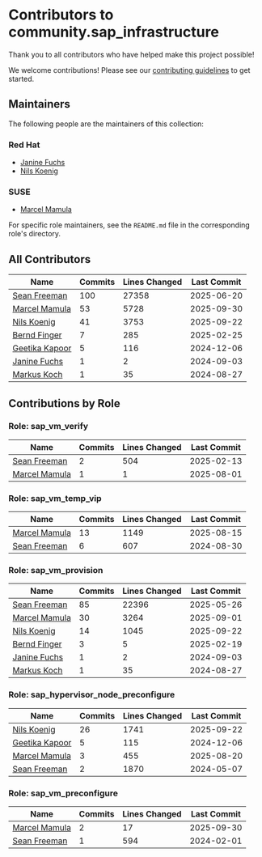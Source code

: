 # Contributors to community.sap_infrastructure

Thank you to all contributors who have helped make this project possible!

We welcome contributions! Please see our [contributing guidelines](https://sap-linuxlab.github.io/initiative_contributions/) to get started.

## Maintainers

The following people are the maintainers of this collection:

### Red Hat

- [Janine Fuchs](https://github.com/ja9fuchs)
- [Nils Koenig](https://github.com/newkit)

### SUSE

- [Marcel Mamula](https://github.com/marcelmamula)


For specific role maintainers, see the `README.md` file in the corresponding role's directory.

## All Contributors

| Name | Commits | Lines Changed | Last Commit |
| ---- | ------- | ------------- | ----------- |
| [Sean Freeman](https://github.com/sean-freeman) | 100 | 27358 | 2025-06-20 |
| [Marcel Mamula](https://github.com/marcelmamula) | 53 | 5728 | 2025-09-30 |
| [Nils Koenig](https://github.com/newkit) | 41 | 3753 | 2025-09-22 |
| [Bernd Finger](https://github.com/berndfinger) | 7 | 285 | 2025-02-25 |
| [Geetika Kapoor](https://github.com/geetikakay) | 5 | 116 | 2024-12-06 |
| [Janine Fuchs](https://github.com/ja9fuchs) | 1 | 2 | 2024-09-03 |
| [Markus Koch](https://github.com/rhmk) | 1 | 35 | 2024-08-27 |

## Contributions by Role

### Role: sap_vm_verify

| Name | Commits | Lines Changed | Last Commit |
| ---- | ------- | ------------- | ----------- |
| [Sean Freeman](https://github.com/sean-freeman) | 2 | 504 | 2025-02-13 |
| [Marcel Mamula](https://github.com/marcelmamula) | 1 | 1 | 2025-08-01 |

### Role: sap_vm_temp_vip

| Name | Commits | Lines Changed | Last Commit |
| ---- | ------- | ------------- | ----------- |
| [Marcel Mamula](https://github.com/marcelmamula) | 13 | 1149 | 2025-08-15 |
| [Sean Freeman](https://github.com/sean-freeman) | 6 | 607 | 2024-08-30 |

### Role: sap_vm_provision

| Name | Commits | Lines Changed | Last Commit |
| ---- | ------- | ------------- | ----------- |
| [Sean Freeman](https://github.com/sean-freeman) | 85 | 22396 | 2025-05-26 |
| [Marcel Mamula](https://github.com/marcelmamula) | 30 | 3264 | 2025-09-01 |
| [Nils Koenig](https://github.com/newkit) | 14 | 1045 | 2025-09-22 |
| [Bernd Finger](https://github.com/berndfinger) | 3 | 5 | 2025-02-19 |
| [Janine Fuchs](https://github.com/ja9fuchs) | 1 | 2 | 2024-09-03 |
| [Markus Koch](https://github.com/rhmk) | 1 | 35 | 2024-08-27 |

### Role: sap_hypervisor_node_preconfigure

| Name | Commits | Lines Changed | Last Commit |
| ---- | ------- | ------------- | ----------- |
| [Nils Koenig](https://github.com/newkit) | 26 | 1741 | 2025-09-22 |
| [Geetika Kapoor](https://github.com/geetikakay) | 5 | 115 | 2024-12-06 |
| [Marcel Mamula](https://github.com/marcelmamula) | 3 | 455 | 2025-08-20 |
| [Sean Freeman](https://github.com/sean-freeman) | 2 | 1870 | 2024-05-07 |

### Role: sap_vm_preconfigure

| Name | Commits | Lines Changed | Last Commit |
| ---- | ------- | ------------- | ----------- |
| [Marcel Mamula](https://github.com/marcelmamula) | 2 | 17 | 2025-09-30 |
| [Sean Freeman](https://github.com/sean-freeman) | 1 | 594 | 2024-02-01 |

